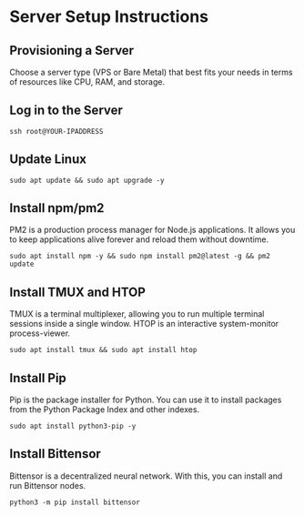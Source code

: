 
# Server Setup Instructions

## Provisioning a Server

Choose a server type (VPS or Bare Metal) that best fits your needs in terms of resources like CPU, RAM, and storage.

## Log in to the Server

```
ssh root@YOUR-IPADDRESS
```

## Update Linux

```
sudo apt update && sudo apt upgrade -y
```

## Install npm/pm2

PM2 is a production process manager for Node.js applications. It allows you to keep applications alive forever and reload them without downtime.

```
sudo apt install npm -y && sudo npm install pm2@latest -g && pm2 update
```

## Install TMUX and HTOP

TMUX is a terminal multiplexer, allowing you to run multiple terminal sessions inside a single window. HTOP is an interactive system-monitor process-viewer.

```
sudo apt install tmux && sudo apt install htop
```

## Install Pip

Pip is the package installer for Python. You can use it to install packages from the Python Package Index and other indexes.

```
sudo apt install python3-pip -y
```

## Install Bittensor

Bittensor is a decentralized neural network. With this, you can install and run Bittensor nodes.

```
python3 -m pip install bittensor
```